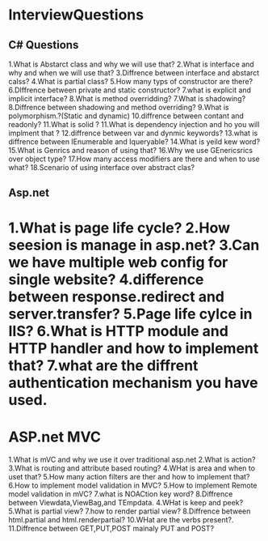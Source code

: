 # InterviewQuestions
C# Questions
---------------------------------------------------------
1.What is Abstarct class and why we will use that?
2.What is interface and why and when we will use that?
3.Diffrence between interface and abstarct calss?
4.What is partial class?
5.How many typs of constructor are there?
6.DIffrence between private and static constructor?
7.what is explicit and implicit interface?
8.What is method overridding?
7.What is shadowing?
8.Diffrence between shadowing and method overriding?
9.What is polymorphism.?(Static and dynamic)
10.diffrence between contant and readonly?
11.What is solid ?
11.What is dependency injection and ho you will implment that ?
12.diffrence between var and dynmic keywords?
13.what is diffrence between IEnumerable and Iqueryable?
14.What is yeild kew word?
15.What is Genrics and reason of using that?
16.Why we use GEnericsrics over object type?
17.How many access modifiers are there and when  to use what?
18.Scenario of using interface over abstract clas?

Asp.net
--------------------------
1.What is page life cycle?
2.How seesion is manage in asp.net?
3.Can we have multiple web config for single website?
4.difference between response.redirect and server.transfer?
5.Page life cylce in IIS?
6.What is HTTP module and HTTP handler and how to implement that?
7.what are the diffrent authentication mechanism you have used.
======================================
ASP.net MVC
==================================
1.What is mVC and why we use it over traditional asp.net
2.What is action?
3.What is routing and attribute based routing?
4.WHat is area and when to uset that?
5.How many action filters are ther and how to implement that?
6.How to implement model validation in MVC?
5.How to implement Remote model validation in mVC?
7.what is NOACtion key word?
8.Diffrence between Viewdata,ViewBag,and TEmpdata.
4.WHat is keep and peek?
5.What is partial view?
7.how to render partial view?
8.Diffrence between html.partial and html.renderpartial?
10.WHat are the verbs present?.
11.Diffrence between GET,PUT,POST mainaly PUT and POST?


